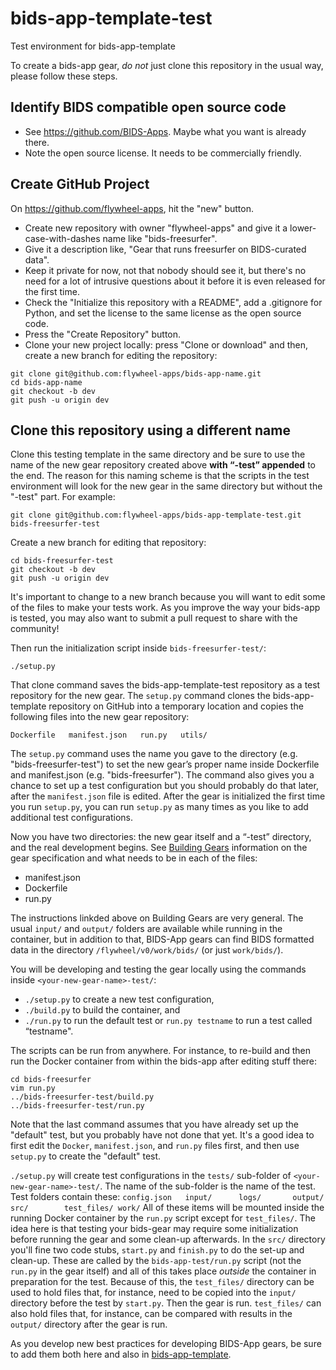 # bids-app-template-test
Test environment for bids-app-template 

To create a bids-app gear, *do not* just clone this repository in the usual way, please follow these steps.

## Identify BIDS compatible open source code

* See https://github.com/BIDS-Apps.  Maybe what you want is already there.
* Note the open source license.  It needs to be commercially friendly.

## Create GitHub Project

On https://github.com/flywheel-apps, hit the "new" button. 
  *  Create new repository with owner "flywheel-apps" and give it a lower-case-with-dashes name like "bids-freesurfer".  
  * Give it a description like, "Gear that runs freesurfer on BIDS-curated data".  
  * Keep it private for now, not that nobody should see it, but there's no need for a lot of intrusive questions about it before it is even released for the first time.  
  * Check the "Initialize this repository with a README", add a .gitignore for Python, and set the license to the same license as the open source code.
  * Press the "Create Repository" button.
  * Clone your new project locally: press "Clone or download" and then, create a new branch for editing the repository: 

```
git clone git@github.com:flywheel-apps/bids-app-name.git
cd bids-app-name
git checkout -b dev
git push -u origin dev
```

## Clone this repository using a different name

Clone this testing template in the same directory and be sure to use the name of the new
gear repository created above **with “-test” appended** to the end.  The reason for this naming scheme is that the scripts in the test environment will look for the new gear in the same directory but without the "-test" part.  For example:

`git clone git@github.com:flywheel-apps/bids-app-template-test.git  bids-freesurfer-test`

Create a new branch for editing that repository:
```
cd bids-freesurfer-test
git checkout -b dev
git push -u origin dev
```
It's important to change to a new branch because you will want to edit some of the files to make your tests work.  As you improve the way your bids-app is tested, you may also want to submit a pull request to share with the community!

Then run the initialization script inside `bids-freesurfer-test/`:

`./setup.py`

That clone command saves the bids-app-template-test repository as
a test repository for the new gear.  The `setup.py` command clones
the bids-app-template repository on GitHub into a temporary location
and copies the following files into the new gear repository:

`Dockerfile   manifest.json   run.py   utils/`

The `setup.py` command uses the name you gave to the directory (e.g. "bids-freesurfer-test") to set
the new gear’s proper name inside Dockerfile and manifest.json (e.g. "bids-freesurfer").  The command
also gives you a chance to set up a test configuration but you should probably do that later, after the `manifest.json` file is edited.  After the gear is initialized the first
time you run `setup.py`, you can run `setup.py` as many times as you like to
add additional test configurations.

Now you have two directories: the new gear itself and a “-test” directory, and the real development begins.
See [Building Gears](https://docs.flywheel.io/hc/en-us/articles/360015513653-Building-Gears) information on the gear specification and what needs to be in each of the files:
  * manifest.json
  * Dockerfile
  * run.py

The instructions linkded above on Building Gears are very general.  The usual `input/` and `output/` folders are available while running in the container, but in addition to that, BIDS-App gears can find BIDS formatted data in the directory `/flywheel/v0/work/bids/` (or just `work/bids/`).

You will be developing and testing the gear locally using the commands inside `<your-new-gear-name>-test/`:

 * `./setup.py` to create a new test configuration,
 * `./build.py` to build the container, and
 * `./run.py` to run the default test or `run.py testname` to run a test called “testname".

The scripts can be run from anywhere.  For instance, to re-build and then run the Docker container from within the bids-app after editing stuff there:

```
cd bids-freesurfer
vim run.py
../bids-freesurfer-test/build.py
../bids-freesurfer-test/run.py
```

Note that the last command assumes that you have already set up the "default" test, but you probably have not done that yet.  It's a good idea to first edit the `Docker`, `manifest.json`, and `run.py` files first, and then use `setup.py` to create the "default" test.

`./setup.py` will create test configurations in the `tests/` sub-folder of `<your-new-gear-name>-test/`.  The name of the sub-folder is the name of the test.  Test folders contain these:
`config.json   input/      logs/       output/     src/        test_files/ work/`
All of these items will be mounted inside the running Docker container by the `run.py` script except for `test_files/`.
The idea here is that testing your bids-gear may require some initialization before running the gear and some clean-up afterwards.  In the `src/` directory you'll fine two code stubs, `start.py` and `finish.py` to do the set-up and clean-up.  These are called by the `bids-app-test/run.py` script (not the `run.py` in the gear itself) and all of this takes place _outside_ the container in preparation for the test.  Because of this, the `test_files/` directory can be used to hold files that, for instance, need to be copied into the `input/` directory before the test by `start.py`.  Then the gear is run.  `test_files/` can also hold files that, for instance, can be compared with results in the `output/` directory after the gear is run.  

As you develop new best practices for developing BIDS-App gears, be sure to add them both here and also in [bids-app-template](https://github.com/flywheel-apps/bids-app-template).
